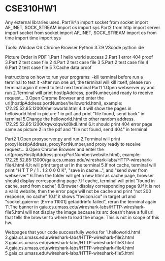 # CSE310HW1 
Any external libraries used.
  Part1\r\n
    import socket
    from socket import AF_INET, SOCK_STREAM
    import os
    import sys
  Part2
    from http import server
    import socket
    from socket import AF_INET, SOCK_STREAM
    import os
    from time import time
    import sys

Tools:
  Window OS
  Chrome Browser
  Python 3.7.9
  VScode python ide
  
Picture Order in PDF
1.Part 1 hello world success
2.Part 1 error 404 proof
3.Part 2 test case file 2
4.Part 2 test case file 3
5.Part 2 test case file 4
6.Part 2 test case file 5
7.Cache data proof

Instructions on how to run your programs:
  -kill terminal before run a terminal to test it
  -after run one url, the terminal will kill itself,  please run terminal again if need to test next terminal
  Part1
  1.Open webserver.py and run
  2.Terminal will print hostIpAddress, portNumber,and ready to receive request...
  3.Open Chrome Browser and enter the url(hostIpAddress:portNumber/helloworld.html), example: 172.25.52.85:12000/helloworld.html
  4.It will show the pages in helloworld.html in picture 1 in pdf and print "file found, send back" in terminal
  5.Change the helloworld.html to other random address.  172.25.52.85:12000/qwkdqwkd0kdl.html
  6.It should print 404 error page same as picture 2 in the pdf and "file not found, send 404" in terminal 
  
  Part2
  1.Open proxyserver.py and run
  2.Terminal will print proxyHostIpAddress, proxyPortNumber,and proxy ready to receive request...
  3.Open Chrome Browser and enter the url(proxyHostIpAddress:proxyPortNumber/website.html), example: 172.25.52.85:13000/gaia.cs.umass.edu/wireshark-labs/HTTP-wireshark-file4.html
  4.It will print target url in the terminal 
  5.If not cache, terminal will print "H T T P / 1 . 1   2 0 0   O K", "save in cache...", and "send over from webserver"
  6.Then the folder will get a new html as cache page, browser should display corresponding page
  7.If cache, terminal will print "found in cache, send from cache" 
  8.Browser display corresponding page
  9.If it is not a valid website, then the error page will not be cache and print "not 200 response, no cache"
  10.If it shows "favicon.ico" in target url and "socket.gaierror: [Errno 11001] getaddrinfo failed", rerun the terminal again
  11.The banner in gaia.cs.umass.edu/wireshark-labs/HTTP-wireshark-file5.html will not display the image because its src doesn't have a full url that tells the browser to where to load the image. This is not in scope of this hw.
  
Webpages that your code successfully works for
  1.helloworld.html
  2.gaia.cs.umass.edu/wireshark-labs/HTTP-wireshark-file2.html
  3.gaia.cs.umass.edu/wireshark-labs/HTTP-wireshark-file3.html
  4.gaia.cs.umass.edu/wireshark-labs/HTTP-wireshark-file4.html
  5.gaia.cs.umass.edu/wireshark-labs/HTTP-wireshark-file5.html

